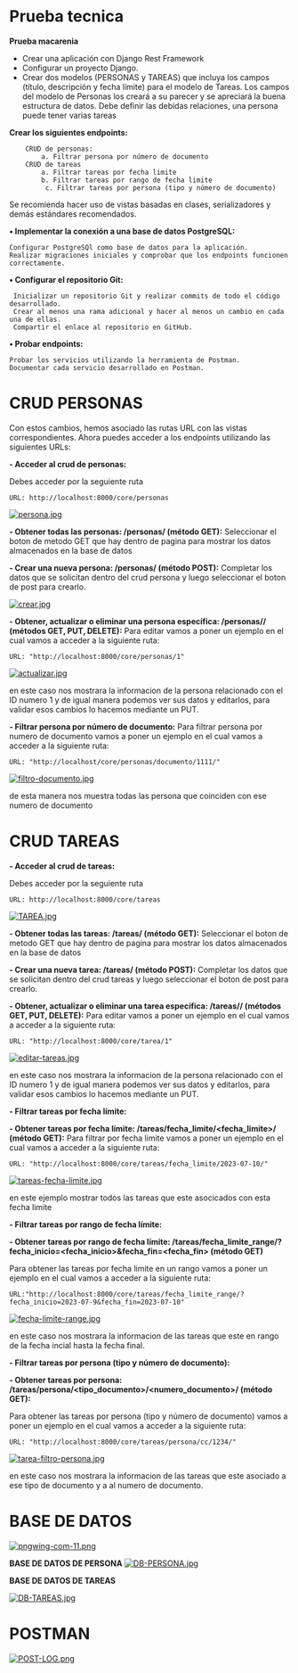 # Prueba tecnica
**Prueba macarenia**
-	Crear una aplicación con Django Rest Framework
-	Configurar un proyecto Django.
-	Crear dos modelos (PERSONAS y TAREAS) que incluya los campos (título, descripción y fecha límite) para el modelo de Tareas. Los campos del modelo de Personas los creará a su parecer y se apreciará la buena estructura de datos. Debe definir las debidas relaciones, una persona puede tener varias tareas

**Crear los siguientes endpoints:**

    	CRUD de personas:
         	a. Filtrar persona por número de documento
    	CRUD de tareas
         	a. Filtrar tareas por fecha limite
         	b. Filtrar tareas por rango de fecha limite
        	 c. Filtrar tareas por persona (tipo y número de documento)
Se recomienda hacer uso de vistas basadas en clases, serializadores y demás estándares recomendados.

**•	Implementar la conexión a una base de datos PostgreSQL:**

	Configurar PostgreSQl como base de datos para la aplicación.
	Realizar migraciones iniciales y comprobar que los endpoints funcionen correctamente.

**•	Configurar el repositorio Git:**

	 Inicializar un repositorio Git y realizar commits de todo el código desarrollado.
	 Crear al menos una rama adicional y hacer al menos un cambio en cada una de ellas.
	 Compartir el enlace al repositorio en GitHub.

**•	Probar endpoints:**

	Probar los servicios utilizando la herramienta de Postman.
	Documentar cada servicio desarrollado en Postman.


# CRUD PERSONAS
Con estos cambios, hemos asociado las rutas URL con las vistas correspondientes. Ahora puedes acceder a los endpoints utilizando las siguientes URLs:

**- Acceder al crud de personas:**

Debes acceder por la seguiente ruta 

	URL: http://localhost:8000/core/personas

[![persona.jpg](https://i.postimg.cc/02jtN8ZF/persona.jpg)](https://postimg.cc/w7K5fYCQ)

**- Obtener todas las personas: /personas/ (método GET):**
Seleccionar el boton de metodo GET que hay dentro de pagina para mostrar los datos almacenados en la base de datos

**- Crear una nueva persona: /personas/ (método POST):**
Completar los datos que se solicitan dentro del crud persona y luego seleccionar el boton de post para crearlo.

[![crear.jpg](https://i.postimg.cc/XJJtww4c/crear.jpg)](https://postimg.cc/946x2w4r)

**- Obtener, actualizar o eliminar una persona específica: /personas/<id>/ (métodos GET, PUT, DELETE):**
Para editar vamos a poner un ejemplo en el cual vamos a acceder a la siguiente ruta:

	URL: "http://localhost:8000/core/personas/1"

[![actualizar.jpg](https://i.postimg.cc/PJ4CDs4R/actualizar.jpg)](https://postimg.cc/GT430f6F)

en este caso nos mostrara la informacion de la persona relacionado con el ID numero 1 y de igual manera podemos ver sus datos y editarlos, para validar esos cambios lo hacemos mediante un PUT.

**- Filtrar persona por número de documento:**
Para filtrar persona por numero de documento vamos a poner un ejemplo en el cual vamos a acceder a la siguiente ruta:

	URL: "http://localhost/core/personas/documento/1111/"

[![filtro-documento.jpg](https://i.postimg.cc/d1VpFGfZ/filtro-documento.jpg)](https://postimg.cc/QBv0kKhj)

de esta manera nos muestra todas las persona que coinciden con ese numero de documento



# CRUD TAREAS

**- Acceder al crud de tareas:**

Debes acceder por la seguiente ruta 

	URL: http://localhost:8000/core/tareas

[![TAREA.jpg](https://i.postimg.cc/6pBDzshh/TAREA.jpg)](https://postimg.cc/fJg2Trp3)

**- Obtener todas las tareas: /tareas/ (método GET):**
Seleccionar el boton de metodo GET que hay dentro de pagina para mostrar los datos almacenados en la base de datos

**- Crear una nueva tarea: /tareas/ (método POST):**
Completar los datos que se solicitan dentro del crud tareas y luego seleccionar el boton de post para crearlo.

**- Obtener, actualizar o eliminar una tarea específica: /tareas/<id>/ (métodos GET, PUT, DELETE):**
Para editar vamos a poner un ejemplo en el cual vamos a acceder a la siguiente ruta:

	URL: "http://localhost:8000/core/tarea/1"

[![editar-tareas.jpg](https://i.postimg.cc/h4d6B846/editar-tareas.jpg)](https://postimg.cc/8sTtd66m)

en este caso nos mostrara la informacion de la persona relacionado con el ID numero 1 y de igual manera podemos ver sus datos y editarlos, para validar esos cambios lo hacemos mediante un PUT.

**- Filtrar tareas por fecha límite:**

**- Obtener tareas por fecha límite: /tareas/fecha_limite/<fecha_limite>/ (método GET):**
Para filtrar por fecha limite vamos a poner un ejemplo en el cual vamos a acceder a la siguiente ruta:

	URL: "http://localhost:8000/core/tareas/fecha_limite/2023-07-10/"

[![tareas-fecha-limite.jpg](https://i.postimg.cc/pX0Dc4bH/tareas-fecha-limite.jpg)](https://postimg.cc/2VZbVHSc)

en este ejemplo mostrar todos las tareas que este asocicados con esta fecha limite

**- Filtrar tareas por rango de fecha límite:**

**- Obtener tareas por rango de fecha límite: /tareas/fecha_limite_range/?fecha_inicio=<fecha_inicio>&fecha_fin=<fecha_fin> (método GET)**

Para obtener las tareas por fecha limite en un rango vamos a poner un ejemplo en el cual vamos a acceder a la siguiente ruta:

	URL:"http://localhost:8000/core/tareas/fecha_limite_range/?fecha_inicio=2023-07-9&fecha_fin=2023-07-10"

[![fecha-limite-range.jpg](https://i.postimg.cc/6pJ9K5NL/fecha-limite-range.jpg)](https://postimg.cc/PPyGzHJP)

en este caso nos mostrara la informacion de las tareas que este en rango de la fecha incial hasta la fecha final.

**- Filtrar tareas por persona (tipo y número de documento):**

**- Obtener tareas por persona: /tareas/persona/<tipo_documento>/<numero_documento>/ (método GET):**

Para obtener las tareas por persona (tipo y número de documento) vamos a poner un ejemplo en el cual vamos a acceder a la siguiente ruta:

	URL: "http://localhost:8000/core/tareas/persona/cc/1234/"
[![tarea-filtro-persona.jpg](https://i.postimg.cc/bwwjpGBn/tarea-filtro-persona.jpg)](https://postimg.cc/VdphFN1s)


en este caso nos mostrara la informacion de las tareas que este asociado a ese tipo de documento y a al numero de documento.

# BASE DE DATOS

[![pngwing-com-11.png](https://i.postimg.cc/fbypbKPN/pngwing-com-11.png)](https://postimg.cc/2qp2c4mc)

**BASE DE DATOS DE PERSONA**
[![DB-PERSONA.jpg](https://i.postimg.cc/cLJdCNYz/DB-PERSONA.jpg)](https://postimg.cc/0bhTXFVG)

**BASE DE DATOS DE TAREAS**

[![DB-TAREAS.jpg](https://i.postimg.cc/76BS04hW/DB-TAREAS.jpg)](https://postimg.cc/gXZwbfvV)


# POSTMAN

[![POST-LOG.png](https://i.postimg.cc/ZRHLy9Mh/POST-LOG.png)](https://postimg.cc/gXwhC0pM)



